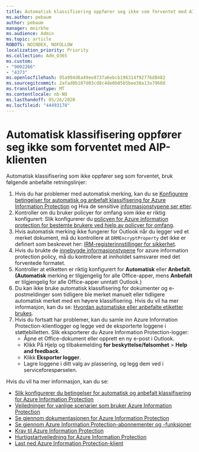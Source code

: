 ```yaml
---
title: Automatisk klassifisering oppfører seg ikke som forventet med AIP-klienten
ms.author: pebaum
author: pebaum
manager: mnirkhe
ms.audience: Admin
ms.topic: article
ROBOTS: NOINDEX, NOFOLLOW
localization_priority: Priority
ms.collection: Adm_O365
ms.custom:
- "9002266"
- "4373"
ms.openlocfilehash: 95a994d6a49ee8737a6ebcb196314f92776d8482
ms.sourcegitcommit: 2afad0b107d03cd8c4de0b85b5bee38a13a7960d
ms.translationtype: MT
ms.contentlocale: nb-NO
ms.lasthandoff: 05/26/2020
ms.locfileid: "44493178"
---
```

# <a name="automatic-classification-not-behaving-as-expected-with-the-aip-client"></a>Automatisk klassifisering oppfører seg ikke som forventet med AIP-klienten

Automatisk klassifisering som ikke oppfører seg som forventet, bruk følgende anbefalte retningslinjer:

1. Hvis du har problemer med automatisk merking, kan du se [Konfigurere betingelser for automatisk og anbefalt klassifisering for Azure Information Protection](https://docs.microsoft.com/azure/information-protection/configure-policy-classification) og Hva de sensitive [informasjonstypene ser etter](https://docs.microsoft.com/office365/securitycompliance/what-the-sensitive-information-types-look-for).
2. Kontroller om du bruker policyer for omfang som ikke er riktig konfigurert: Slik konfigurerer du [policyen for Azure information protection for bestemte brukere ved hjelp av policyer for omfang](https://docs.microsoft.com/azure/information-protection/configure-policy-scope).
3. Hvis automatisk merking ikke fungerer for Outlook når du legger ved et merket dokument, må du kontrollere at `DRMEncryptProperty` det ikke er definert som beskrevet her: [IRM-registerinnstillinger for sikkerhet](https://docs.microsoft.com/deployoffice/security/protect-sensitive-messages-and-documents-by-using-irm-in-office#office-2016-irm-registry-key-options).
4. Hvis du brukte de [innebygde informasjonstypene](https://support.office.com/article/What-the-sensitive-information-types-look-for-fd505979-76be-4d9f-b459-abef3fc9e86b) for azure information protection policy, må du kontrollere at innholdet samsvarer med det forventede formatet.
5. Kontroller at etiketten er riktig konfigurert for **Automatisk** eller **Anbefalt**. **(Automatisk** merking er tilgjengelig for alle Office-apper, mens **Anbefalt** er tilgjengelig for alle Office-apper unntatt Outlook.)
6. Du kan ikke bruke automatisk klassifisering for dokumenter og e-postmeldinger som tidligere ble merket manuelt eller tidligere automatisk merket med en høyere klassifisering.  Hvis du vil ha mer informasjon, kan du se: [Hvordan automatiske eller anbefalte etiketter brukes](https://docs.microsoft.com/azure/information-protection/configure-policy-classification#how-automatic-or-recommended-labels-are-applied).
7. Hvis du fortsatt har problemer, kan du samle inn Azure Information Protection-klientlogger og legge ved de eksporterte loggene i støttebilletten. Slik eksporterer du Azure Information Protection-logger:
    - Åpne et Office-dokument eller opprett en ny e-post i Outlook.
    - Klikk På Hjelp og tilbakemelding **for beskyttelse/følsomhet**  >  **Help and feedback**.
    - Klikk **Eksporter logger**.
    - Lagre loggene i ditt valg av plassering, og legg dem ved i serviceforespørselen.

Hvis du vil ha mer informasjon, kan du se:

- [Slik konfigurerer du betingelser for automatisk og anbefalt klassifisering for Azure Information Protection](https://docs.microsoft.com/azure/information-protection/configure-policy-classification)
- [Veiledninger for vanlige scenarier som bruker Azure Information Protection](https://docs.microsoft.com/azure/information-protection/how-to-guides)
- [Se gjennom dokumentasjonen for Azure Information Protection](https://docs.microsoft.com/azure/information-protection/what-is-information-protection)
- [Se gjennom Azure Information Protection-abonnementer og -funksjoner](https://azure.microsoft.com/pricing/details/information-protection)
- [Krav til Azure Information Protection](https://docs.microsoft.com/azure/information-protection/get-started/requirements)
- [Hurtigstartveiledning for Azure Information Protection](https://docs.microsoft.com/azure/information-protection/get-started/infoprotect-quick-start-tutorial)
- [Last ned Azure Information Protection-klient](https://www.microsoft.com/download/details.aspx?id=53018)
